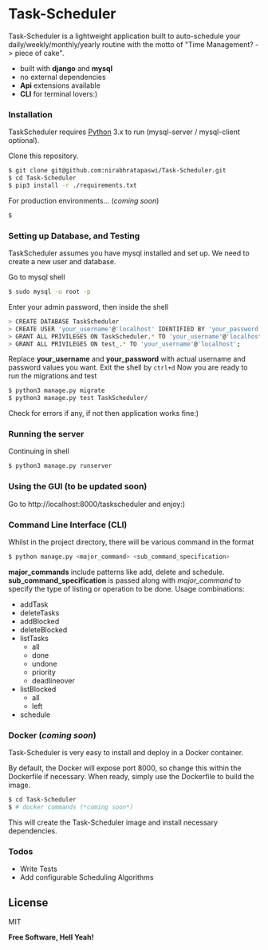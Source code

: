# Task-Scheduler

Task-Scheduler is a lightweight application built to auto-schedule your daily/weekly/monthly/yearly routine with the motto of "Time Management? -> piece of cake".

  - built with **django** and **mysql**
  - no external dependencies
  - **Api** extensions available
  - **CLI** for terminal lovers:)

### Installation

TaskScheduler requires [Python](https://www.python.org/) 3.x to run (mysql-server / mysql-client optional).

Clone this repository.

```sh
$ git clone git@github.com:nirabhratapaswi/Task-Scheduler.git
$ cd Task-Scheduler
$ pip3 install -r ./requirements.txt
```

For production environments... (*coming soon*)

```sh
$ 
```

### Setting up Database, and Testing

TaskScheduler assumes you have mysql installed and set up. We need to create a new user and database.

Go to mysql shell
```sh
$ sudo mysql -u root -p
```
Enter your admin password, then inside the shell
```sh
> CREATE DATABASE TaskScheduler
> CREATE USER 'your_username'@'localhost' IDENTIFIED BY 'your_password';
> GRANT ALL PRIVILEGES ON TaskScheduler.* TO 'your_username'@'localhost';
> GRANT ALL PRIVILEGES ON test_.* TO 'your_username'@'localhost';
```
Replace **your_username** and **your_password** with actual username and password values you want.
Exit the shell by `ctrl+d`
Now you are ready to run the migrations and test
```sh
$ python3 manage.py migrate
$ python3 manage.py test TaskScheduler/
```
Check for errors if any, if not then application works fine:)

### Running the server

Continuing in shell
```sh
$ python3 manage.py runserver
```

### Using the GUI (to be updated soon)

Go to http://localhost:8000/taskscheduler and enjoy:)

### Command Line Interface (CLI)

Whilst in the project directory, there will be various command in the format
```sh
$ python manage.py <major_command> <sub_command_specification>
```
**major_commands** include patterns like add, delete and schedule. **sub_command_specification** is passed along with *major_command* to specify the type of listing or operation to be done. Usage combinations:
* addTask
* deleteTasks
* addBlocked
* deleteBlocked
* listTasks
    - all
    - done
    - undone
    - priority
    - deadlineover
* listBlocked
    - all
    - left
* schedule

### Docker (*coming soon*)
Task-Scheduler is very easy to install and deploy in a Docker container.

By default, the Docker will expose port 8000, so change this within the Dockerfile if necessary. When ready, simply use the Dockerfile to build the image.

```sh
$ cd Task-Scheduler
$ # docker commands (*coming soon*)
```
This will create the Task-Scheduler image and install necessary dependencies.

### Todos

 - Write Tests
 - Add configurable Scheduling Algorithms

License
----

MIT


**Free Software, Hell Yeah!**
